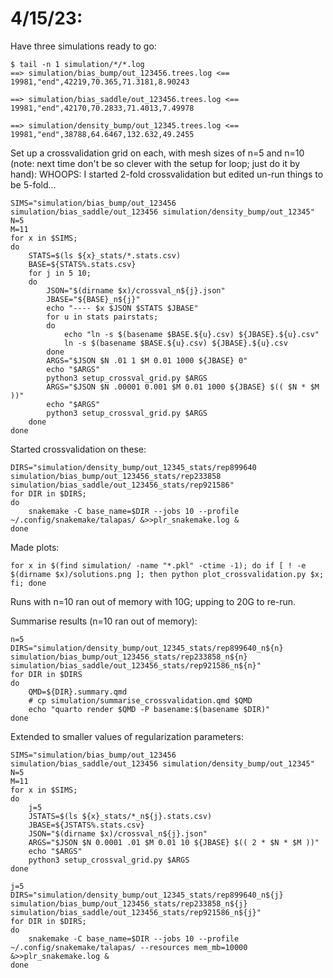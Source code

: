 # 4/15/23:

Have three simulations ready to go:
```
$ tail -n 1 simulation/*/*.log
==> simulation/bias_bump/out_123456.trees.log <==
19981,"end",42219,70.365,71.3181,8.90243

==> simulation/bias_saddle/out_123456.trees.log <==
19981,"end",42170,70.2833,71.4013,7.49978

==> simulation/density_bump/out_12345.trees.log <==
19981,"end",38788,64.6467,132.632,49.2455
```

Set up a crossvalidation grid on each,
with mesh sizes of n=5 and n=10
(note: next time don't be so clever with the setup for loop; just do it by hand):
WHOOPS: I started 2-fold crossvalidation but edited un-run things to be 5-fold...
```
SIMS="simulation/bias_bump/out_123456 simulation/bias_saddle/out_123456 simulation/density_bump/out_12345"
N=5
M=11
for x in $SIMS;
do
    STATS=$(ls ${x}_stats/*.stats.csv)
    BASE=${STATS%.stats.csv}
    for j in 5 10;
    do
        JSON="$(dirname $x)/crossval_n${j}.json"
        JBASE="${BASE}_n${j}"
        echo "---- $x $JSON $STATS $JBASE"
        for u in stats pairstats;
        do
            echo "ln -s $(basename $BASE.${u}.csv) ${JBASE}.${u}.csv"
            ln -s $(basename $BASE.${u}.csv) ${JBASE}.${u}.csv
        done
        ARGS="$JSON $N .01 1 $M 0.01 1000 ${JBASE} 0"
        echo "$ARGS"
        python3 setup_crossval_grid.py $ARGS
        ARGS="$JSON $N .00001 0.001 $M 0.01 1000 ${JBASE} $(( $N * $M ))"
        echo "$ARGS"
        python3 setup_crossval_grid.py $ARGS
    done
done
```

Started crossvalidation on these:
```
DIRS="simulation/density_bump/out_12345_stats/rep899640 simulation/bias_bump/out_123456_stats/rep233858 simulation/bias_saddle/out_123456_stats/rep921586"
for DIR in $DIRS;
do
    snakemake -C base_name=$DIR --jobs 10 --profile ~/.config/snakemake/talapas/ &>>plr_snakemake.log &
done
```

Made plots:
```
for x in $(find simulation/ -name "*.pkl" -ctime -1); do if [ ! -e $(dirname $x)/solutions.png ]; then python plot_crossvalidation.py $x; fi; done
```

Runs with n=10 ran out of memory with 10G; upping to 20G to re-run.

Summarise results (n=10 ran out of memory):
```
n=5
DIRS="simulation/density_bump/out_12345_stats/rep899640_n${n} simulation/bias_bump/out_123456_stats/rep233858_n${n} simulation/bias_saddle/out_123456_stats/rep921586_n${n}"
for DIR in $DIRS
do
    QMD=${DIR}.summary.qmd
    # cp simulation/summarise_crossvalidation.qmd $QMD
    echo "quarto render $QMD -P basename:$(basename $DIR)"
done
```

Extended to smaller values of regularization parameters:
```
SIMS="simulation/bias_bump/out_123456 simulation/bias_saddle/out_123456 simulation/density_bump/out_12345"
N=5
M=11
for x in $SIMS;
do
    j=5
    JSTATS=$(ls ${x}_stats/*_n${j}.stats.csv)
    JBASE=${JSTATS%.stats.csv}
    JSON="$(dirname $x)/crossval_n${j}.json"
    ARGS="$JSON $N 0.0001 .01 $M 0.01 10 ${JBASE} $(( 2 * $N * $M ))"
    echo "$ARGS"
    python3 setup_crossval_grid.py $ARGS
done

j=5
DIRS="simulation/density_bump/out_12345_stats/rep899640_n${j} simulation/bias_bump/out_123456_stats/rep233858_n${j} simulation/bias_saddle/out_123456_stats/rep921586_n${j}"
for DIR in $DIRS;
do
    snakemake -C base_name=$DIR --jobs 10 --profile ~/.config/snakemake/talapas/ --resources mem_mb=10000 &>>plr_snakemake.log &
done
```
